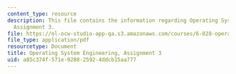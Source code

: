 ```yaml
---
content_type: resource
description: This file contains the information regarding Operating System Engineering,
  Assignment 3.
file: https://ol-ocw-studio-app-qa.s3.amazonaws.com/courses/6-828-operating-system-engineering-fall-2012/a85c374f571e928025924ddcb15aa777_MIT6_828F12_assignment3.pdf
file_type: application/pdf
resourcetype: Document
title: Operating System Engineering, Assignment 3
uid: a85c374f-571e-9280-2592-4ddcb15aa777
---
```

